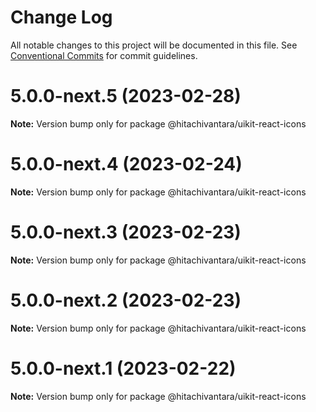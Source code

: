 # Change Log

All notable changes to this project will be documented in this file.
See [Conventional Commits](https://conventionalcommits.org) for commit guidelines.

# 5.0.0-next.5 (2023-02-28)

**Note:** Version bump only for package @hitachivantara/uikit-react-icons

# 5.0.0-next.4 (2023-02-24)

**Note:** Version bump only for package @hitachivantara/uikit-react-icons

# 5.0.0-next.3 (2023-02-23)

**Note:** Version bump only for package @hitachivantara/uikit-react-icons

# 5.0.0-next.2 (2023-02-23)

**Note:** Version bump only for package @hitachivantara/uikit-react-icons

# 5.0.0-next.1 (2023-02-22)

**Note:** Version bump only for package @hitachivantara/uikit-react-icons
